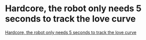 # Hardcore, the robot only needs 5 seconds to track the love curve
[Hardcore, the robot only needs 5 seconds to track the love curve](https://aiwithcloud.com/2022/09/19/hardcore_the_robot_only_needs_5_seconds_to_track_the_love_curve/)
